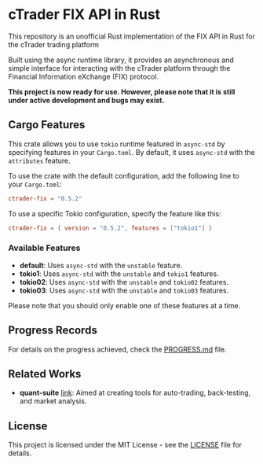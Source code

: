 # cTrader FIX API in Rust

This repository is an unofficial Rust implementation of the FIX API in Rust for the cTrader trading platform

Built using the async runtime library, it provides an asynchronous and simple interface for interacting with the cTrader platform through the Financial Information eXchange (FIX) protocol.

**This project is now ready for use. However, please note that it is still under active development and bugs may exist.**

## Cargo Features

This crate allows you to use `tokio` runtime featured in `async-std` by specifying features in your `Cargo.toml`. By default, it uses `async-std` with the `attributes` feature. 

To use the crate with the default configuration, add the following line to your `Cargo.toml`:

```toml
ctrader-fix = "0.5.2"
```

To use a specific Tokio configuration, specify the feature like this:

```toml
ctrader-fix = { version = "0.5.2", features = ["tokio1"] }
```

### Available Features

- **default**: Uses `async-std` with the `unstable` feature.
- **tokio1**: Uses `async-std` with the `unstable` and `tokio1` features.
- **tokio02**: Uses `async-std` with the `unstable` and `tokio02` features.
- **tokio03**: Uses `async-std` with the `unstable` and `tokio03` features.

Please note that you should only enable one of these features at a time.


## Progress Records

For details on the progress achieved, check the [PROGRESS.md](./PROGRESS.md) file.


## Related Works

- **quant-suite** [link](https://github.com/geminik23/quant-suite): Aimed at creating tools for auto-trading, back-testing, and market analysis. 

## License

This project is licensed under the MIT License - see the [LICENSE](./LICENSE) file for details.


